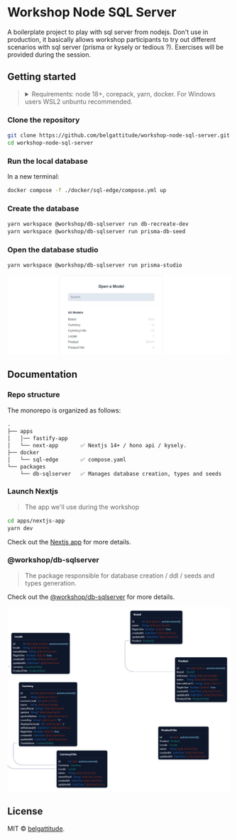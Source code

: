 # Workshop Node SQL Server

A boilerplate project to play with sql server from nodejs. Don't use in production,
it basically allows workshop participants to try out different scenarios with sql server
(prisma or kysely or tedious ?). Exercises will be provided during the session.

## Getting started

> <details>
> <summary>Requirements: node 18+, corepack, yarn, docker. For Windows users WSL2 unbuntu recommended.</summary>
>
> ```bash
> nvm install v20  // if you don't have nodejs installed
> corepack enable
> npm i -g yarn 
> ```
> </details> 

### Clone the repository

```bash
git clone https://github.com/belgattitude/workshop-node-sql-server.git
cd workshop-node-sql-server
```
### Run the local database

In a new terminal:

```bash
docker compose -f ./docker/sql-edge/compose.yml up
```

### Create the database

```bash
yarn workspace @workshop/db-sqlserver run db-recreate-dev
yarn workspace @workshop/db-sqlserver run prisma-db-seed  
```
### Open the database studio

```bash
yarn workspace @workshop/db-sqlserver run prisma-studio  
```

![prisma-studio.png](docs/images/prisma-studio.png)

## Documentation

### Repo structure

The monorepo is organized as follows:

```
.
├── apps
│   │── fastify-app
│   └── next-app       ✅ Nextjs 14+ / hono api / kysely.
├── docker
│   └── sql-edge       ✅ compose.yaml
└── packages
    └── db-sqlserver   ✅ Manages database creation, types and seeds
```

### Launch Nextjs

> The app we'll use during the workshop

```bash
cd apps/nextjs-app
yarn dev
```

Check out the [Nextjs app](apps/nextjs-app/README.md) for more details.

### @workshop/db-sqlserver

> The package responsible for database creation / ddl / seeds and types generation.

Check out the [@workshop/db-sqlserver](packages/db-sqlserver/README.md) for more details.

![schema.png](packages/db-sqlserver/docs/images/schema.png)

## License

MIT © [belgattitude](https://github.com/belgattitude).
